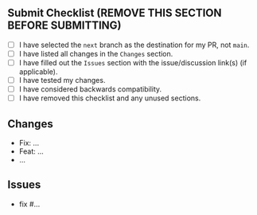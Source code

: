 ## Submit Checklist (REMOVE THIS SECTION BEFORE SUBMITTING)
- [ ] I have selected the `next` branch as the destination for my PR, not `main`.
- [ ] I have listed all changes in the `Changes` section.
- [ ] I have filled out the `Issues` section with the issue/discussion link(s) (if applicable).
- [ ] I have tested my changes.
- [ ] I have considered backwards compatibility.
- [ ] I have removed this checklist and any unused sections.

## Changes
- Fix: ...
- Feat: ...
- ...

## Issues
- fix #...
